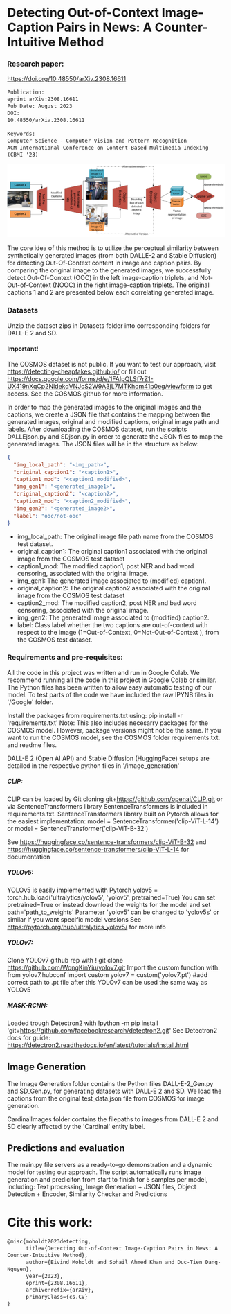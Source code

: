 # Detecting Out-of-Context Image-Caption Pairs in News: A Counter-Intuitive Method

### Research paper:
https://doi.org/10.48550/arXiv.2308.16611

```
Publication: 
eprint arXiv:2308.16611
Pub Date: August 2023
DOI: 
10.48550/arXiv.2308.16611

Keywords: 
Computer Science - Computer Vision and Pattern Recognition
ACM International Conference on Content-Based Multimedia Indexing (CBMI '23)
``` 
![Teaser Image](https://github.com/eivindmoholdt/Master-Code/blob/main/DOCPN-CIM/Teaser/finalfinalfinalmodelarch.jpg?raw=True)

The core idea of this method is to utilize the perceptual similarity between synthetically generated images (from both DALLE-2 and Stable Diffusion) for detecting Out-Of-Context content in image and caption pairs. By comparing the original image to the generated images, we successfully detect Out-Of-Context (OOC) in the left image-caption triplets, and Not-Out-of-Context (NOOC) in the right image-caption triplets. The original captions 1 and 2 are presented below each correlating generated image.

### Datasets
Unzip the dataset zips in Datasets folder into corresponding folders for DALL-E 2 and SD.

#### Important!
The COSMOS dataset is not public. If you want to test our approach, visit https://detecting-cheapfakes.github.io/ or fill out https://docs.google.com/forms/d/e/1FAIpQLSf7rZ1-UX419nXqCp2NldekqVNJcS2W9A3jL7MTKhom41p0eg/viewform to get access.
See the COSMOS github for more information.

In order to map the generated images to the original images and the captions, we create a JSON file that contains the mapping between the generated images, original and modified captions, original image path and labels.
After downloading the COSMOS dataset, run the scripts DALLEjson.py and SDjson.py in order to generate the JSON files to map the generated images.
The JSON files will be in the structure as below:

```json
{
  "img_local_path": "<img_path>",
  "original_caption1": "<caption1>",
  "caption1_mod": "<caption1_modified>",
  "img_gen1": "<generated_image1>",
  "original_caption2": "<caption2>",
  "caption2_mod": "<caption2_modified>",
  "img_gen2": "<generated_image2>",
  "label": "ooc/not-ooc"
}
```

* img_local_path: The original image file path name from the COSMOS test dataset.
* original_caption1: The original caption1 associated with the original image from the
COSMOS test dataset
* caption1_mod: The modified caption1, post NER and bad word censoring, associated
with the original image.
* img_gen1: The generated image associated to (modified) caption1.
* original_caption2: The original caption2 associated with the original image from the
COSMOS test dataset
* caption2_mod: The modified caption2, post NER and bad word censoring, associated
with the original image.
* img_gen2: The generated image associated to (modified) caption2.
* label: Class label whether the two captions are out-of-context with respect to the image (1=Out-of-Context, 0=Not-Out-of-Context ), from the COSMOS test dataset.



### Requirements and pre-requisites:
All the code in this project was written and run in Google Colab. 
We recommend running all the code in this project in Google Colab or similar.
The Python files has been written to allow easy automatic testing of our model. 
To test parts of the code we have included the raw IPYNB files in '/Google' folder.

Install the packages from requirements.txt using:
pip install -r 'requirements.txt'
Note: This also includes necesarry packages for the COSMOS model. However, package versions might not be the same. If you want to run the COSMOS model, see the COSMOS folder requirements.txt. and readme files.

DALL-E 2 (Open AI API) and Stable Diffusion (HuggingFace) setups are detailed in the respective python files in '/image_generation'

##### CLIP:
CLIP can be loaded by Git cloning git+https://github.com/openai/CLIP.git or via SentenceTransformers library
SentenceTransformers is included in requirements.txt.
SentenceTransformers library built on Pytorch allows for the easiest implementation:
model = SentenceTransformer('clip-ViT-L-14') or 
model = SentenceTransformer('clip-ViT-B-32')

See https://huggingface.co/sentence-transformers/clip-ViT-B-32
and https://huggingface.co/sentence-transformers/clip-ViT-L-14
for documentation

##### YOLOv5:
YOLOv5 is easily implemented with Pytorch
yolov5 = torch.hub.load('ultralytics/yolov5', 'yolov5', pretrained=True)
You can set pretrained=True or instead download the weights for the model and set path='path_to_weights'
Parameter 'yolov5' can be changed to 'yolov5s' or similar if you want specific model versions
See https://pytorch.org/hub/ultralytics_yolov5/ for more info

##### YOLOv7:
Clone YOLOv7 github rep with ! git clone https://github.com/WongKinYiu/yolov7.git
Import the custom function with:
from yolov7.hubconf import custom
yolov7 = custom('yolov7.pt') #add correct path to .pt file
after this YOLOv7 can be used the same way as YOLOv5

##### MASK-RCNN:
Loaded trough Detectron2 with !python -m pip install 'git+https://github.com/facebookresearch/detectron2.git'
See Detectron2 docs for guide:
https://detectron2.readthedocs.io/en/latest/tutorials/install.html

## Image Generation
The Image Generation folder contains the Python files DALL-E-2_Gen.py and SD_Gen.py, for generating datasets with DALL-E 2 and SD.
We load the captions from the original test_data.json file from COSMOS for image generation.

CardinalImages folder contains the filepaths to images from DALL-E 2 and SD clearly affected by the 'Cardinal' entity label.

## Predictions and evaluation
The main.py file servers as a ready-to-go demonstration and a dynamic model for testing our approach.
The script automatically runs image generation and prediciton from start to finish for 5 samples per model, including:
Text processing, Image Generation + JSON files, Object Detection + Encoder, Similarity Checker and Predictions



# Cite this work:
```
@misc{moholdt2023detecting,
      title={Detecting Out-of-Context Image-Caption Pairs in News: A Counter-Intuitive Method}, 
      author={Eivind Moholdt and Sohail Ahmed Khan and Duc-Tien Dang-Nguyen},
      year={2023},
      eprint={2308.16611},
      archivePrefix={arXiv},
      primaryClass={cs.CV}
}
```
